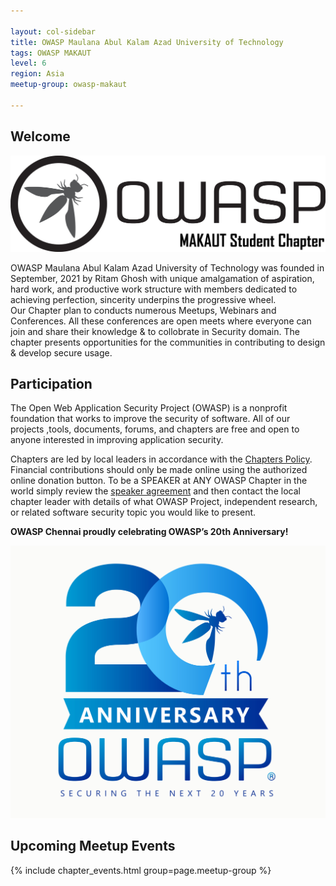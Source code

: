 ```yaml
---

layout: col-sidebar
title: OWASP Maulana Abul Kalam Azad University of Technology
tags: OWASP MAKAUT
level: 6
region: Asia
meetup-group: owasp-makaut

---
```


## Welcome

<img src="assets/images/owasp_makaut_logo.png">

OWASP Maulana Abul Kalam Azad University of Technology was founded in September, 2021 by Ritam Ghosh with unique amalgamation of aspiration, hard work, and productive work structure with members dedicated to achieving perfection, sincerity underpins the progressive wheel. 
<br>
Our Chapter plan to conducts numerous Meetups, Webinars and Conferences. All these conferences are open meets where everyone can join and share their knowledge & to collobrate in Security domain. The chapter presents opportunities for the communities in contributing to design & develop secure usage.

## Participation
The Open Web Application Security Project (OWASP) is a nonprofit foundation that works to improve the security of software. All of our projects ,tools, documents, forums, and chapters are free and open to anyone interested in improving application security. 

Chapters are led by local leaders in accordance with the [Chapters Policy](/www-policy/operational/chapters). Financial contributions should only be made online using the authorized online donation button. To be a SPEAKER at ANY OWASP Chapter in the world simply review the [speaker agreement](/www-policy/legal/speaker-agreement) and then contact the local chapter leader with details of what OWASP Project, independent research, or related software security topic you would like to present.


**OWASP Chennai proudly celebrating OWASP’s 20th Anniversary!**

<img src="assets/images/OWASP_20th_Anniversary.jpeg">

## Upcoming Meetup Events

{% include chapter_events.html group=page.meetup-group %}
